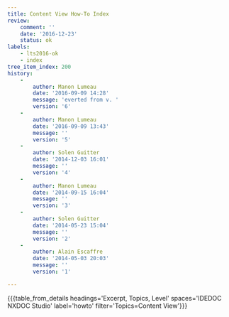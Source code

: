 ```yaml
---
title: Content View How-To Index
review:
    comment: ''
    date: '2016-12-23'
    status: ok
labels:
    - lts2016-ok
    - index
tree_item_index: 200
history:
    -
        author: Manon Lumeau
        date: '2016-09-09 14:28'
        message: 'everted from v. '
        version: '6'
    -
        author: Manon Lumeau
        date: '2016-09-09 13:43'
        message: ''
        version: '5'
    -
        author: Solen Guitter
        date: '2014-12-03 16:01'
        message: ''
        version: '4'
    -
        author: Manon Lumeau
        date: '2014-09-15 16:04'
        message: ''
        version: '3'
    -
        author: Solen Guitter
        date: '2014-05-23 15:04'
        message: ''
        version: '2'
    -
        author: Alain Escaffre
        date: '2014-05-03 20:03'
        message: ''
        version: '1'

---
```

{{{table_from_details headings='Excerpt, Topics, Level' spaces='IDEDOC NXDOC Studio' label='howto' filter='Topics=Content View'}}}
